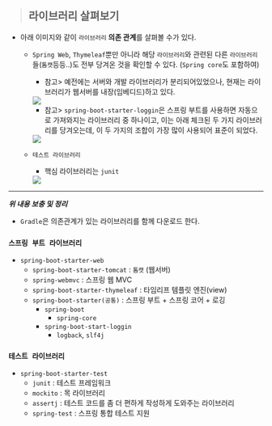 > ## 라이브러리 살펴보기

+ 아래 이미지와 같이 `라이브러리` **의존 관계**를 살펴볼 수가 있다.
    + `Spring Web`, `Thymeleaf`뿐만 아니라 해당 `라이브러리`와 관련된 다른 `라이브러리`들(`톰캣`등등..)도 전부 당겨온 것을 확인할 수 있다. (`Spring core`도 포함하여)
        + 참고> 예전에는 서버와 개발 라이브러리가 분리되어있었으나, 현재는 라이브러리가 웹서버를 내장(임베디드)하고 있다.
        <img src="https://github.com/journeytorainbow/spring_boot_study/blob/master/%ED%94%84%EB%A1%9C%EC%A0%9D%ED%8A%B8_%ED%99%98%EA%B2%BD%EC%84%A4%EC%A0%95/img/img_7.JPG?raw=true">

        + 참고> `spring-boot-starter-loggin`은 스프링 부트를 사용하면 자동으로 가져와지는 라이브러리 중 하나이고, 이는 아래 체크된 두 가지 라이브러리를 당겨오는데, 이 두 가지의 조합이 가장 많이 사용되어 표준이 되었다.
        
        <img src="https://github.com/journeytorainbow/spring_boot_study/blob/master/%ED%94%84%EB%A1%9C%EC%A0%9D%ED%8A%B8_%ED%99%98%EA%B2%BD%EC%84%A4%EC%A0%95/img/img_8.JPG?raw=true">

    + `테스트 라이브러리`
        + 핵심 라이브러리는 `junit`

        <img src="https://github.com/journeytorainbow/spring_boot_study/blob/master/%ED%94%84%EB%A1%9C%EC%A0%9D%ED%8A%B8_%ED%99%98%EA%B2%BD%EC%84%A4%EC%A0%95/img/img_9.JPG?raw=true">

---

***위 내용 보충 및 정리***

+ `Gradle`은 의존관계가 있는 라이브러리를 함께 다운로드 한다.

### __`스프링 부트 라이브러리`__
+ `spring-boot-starter-web`
    + `spring-boot-starter-tomcat` : `톰캣` (웹서버)
    + `spring-webmvc` : 스프링 웹 MVC
    + `spring-boot-starter-thymeleaf` : 타임리프 템플릿 엔진(view)
    + `spring-boot-starter(공통)` : 스프링 부트 + 스프링 코어 + 로깅
        + `spring-boot`
            + `spring-core`
        + `spring-boot-start-loggin`
            + `logback`, `slf4j`

### __`테스트 라이브러리`__
+ `spring-boot-starter-test`
    + `junit` : 테스트 프레임워크
    + `mockito` : 목 라이브러리
    + `assertj` : 테스트 코드를 좀 더 편하게 작성하게 도와주는 라이브러리
    + `spring-test` : 스프링 통합 테스트 지원